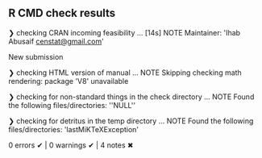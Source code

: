 ## R CMD check results 

❯ checking CRAN incoming feasibility ... [14s] NOTE
  Maintainer: 'Ihab Abusaif <censtat@gmail.com>'
  
  New submission

❯ checking HTML version of manual ... NOTE
  Skipping checking math rendering: package 'V8' unavailable

❯ checking for non-standard things in the check directory ... NOTE
  Found the following files/directories:
    ''NULL''

❯ checking for detritus in the temp directory ... NOTE
  Found the following files/directories:
    'lastMiKTeXException'

0 errors ✔ | 0 warnings ✔ | 4 notes ✖
